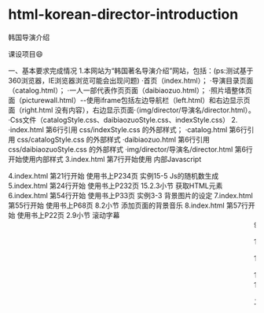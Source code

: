 # html-korean-director-introduction
 韩国导演介绍

课设项目:smile:

一、基本要求完成情况
1.本网站为“韩国著名导演介绍”网站，包括：(ps:测试基于360浏览器，IE浏览器浏览可能会出现问题)
·首页（index.html）；
·导演目录页面（catalog.html）；
·一人一部代表作页页面（daibiaozuo.html）；
·照片墙整体页面（picturewall.html）--使用iframe包括左边导航栏（left.html）和右边显示页面（right.html 没有内容），右边显示页面·（img/director/导演名/director.html）。
·Css文件（catalogStyle.css、daibiaozuoStyle.css、indexStyle.css）
2.
·index.html 第6行引用 css/indexStyle.css 的外部样式；
·catalog.html 第6行引用 css/catalogStyle.css 的外部样式
·daibiaozuo.html 第6行引用 css/daibiaozuoStyle.css 的外部样式
·img/director/导演名/director.html 第6行开始使用内部样式
3.index.html 第7行开始使用 内部Javascript

4.index.html 第21行开始 使用书上P234页 实例15-5 Js的随机数生成
5.index.html 第24行开始 使用书上P232页 15.2.3小节 获取HTML元素
6.index.html 第54行开始 使用书上P33页 实例3-3 背景图片的设定
7.index.html 第55行开始 使用书上P68页 8.2小节 添加页面的背景音乐
8.index.html 第57行开始 使用书上P22页 2.9小节 滚动字幕<marquee>
9.index.html 第58、67、68行 使用书上P12页 2.4小节 基本的html标签
10.index.html 第62行开始 使用书上P107页 10.6.1小节 内嵌样式
11.index.html 第63行 使用书上P231页 15.2.2小节 JS事件

12.catalog.html  第10行开始 使用书上P15页 2.5小节 列表标签
13.catalog.html  第11行开始 使用书上P40页 4.5小节 锚点连接
14.catalog.html  第25行开始 仿照书上P181页 实例14-2 照片浮动
15.catalog.html 第29行开始 使用书上P30页 实例3-1 相对路径图片显示
16.catalog.html 第130行 使用书上P36页 4.2小节 target的_blank属性值实现在新的窗口打开页面

17.daibiaozuo.html 第10行开始 使用书上P44页 5.2小节 表格的基本标签

18.picturewall.html 第7行开始 仿照书上P60页 实例7-1 frame框架  
19.left.html 第9行开始 使用书上P61页 7.2.2小节 target实现frame框架超链接
20.img/director/导演名/director.html 第23行开始 使用书上P64页 实例7-4 利用iframe和图片超链接制作小相册

二、拓展要求完成情况
1.index.html 第18行开始 使用js实现标题颜色的随机变换
2.index.html 第24行开始 使用js实现时间的显示
3.catalog.html 第33行 使用<a>标签和锚点，实现跳转到另一个界面的指定位置
4.daibiaozuo.html 第10行开始 使用table实现盒子模型的设置
5.picturewall.html left.html right.html等网页综合运用实现图片墙的效果
